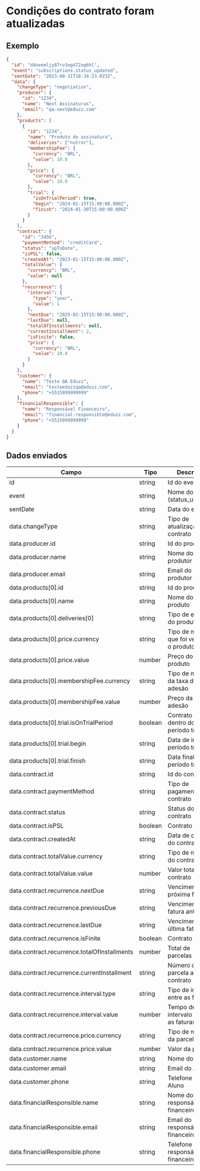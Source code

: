 # Condições do contrato foram atualizadas

## Exemplo

```json
{
  "id": "d4neemljy87rv3og472ag6hl",
  "event": "subscriptions.status_updated",
  "sentDate": "2023-08-31T18:34:23.023Z",
  "data": {
    "changeType": "negotiation",
    "producer": {
      "id": "1234",
      "name": "Next Assinaturas",
      "email": "qa-next@eduzz.com"
    },
    "products": [
      {
        "id": "1234",
        "name": "Produto de assinatura",
        "deliveries": ["nutror"],
        "membershipFee": {
          "currency": "BRL",
          "value": 10.0
        },
        "price": {
          "currency": "BRL",
          "value": 10.0
        },
        "trial": {
          "isOnTrialPeriod": true,
          "begin": "2024-01-15T15:00:00.000Z",
          "finish": "2024-01-30T15:00:00.000Z"
        }
      }
    ],
    "contract": {
      "id": "3456",
      "paymentMethod": "creditCard",
      "status": "upToDate",
      "isPSL": false,
      "createdAt": "2023-01-15T15:00:00.000Z",
      "totalValue": {
        "currency": "BRL",
        "value": null
      },
      "recurrence": {
        "interval": {
          "type": "year",
          "value": 1
        },
        "nextDue": "2025-02-15T15:00:00.000Z",
        "lastDue": null,
        "totalOfInstallments": null,
        "currentInstallment": 2,
        "isFinite": false,
        "price": {
          "currency": "BRL",
          "value": 10.0
        }
      }
    },
    "customer": {
      "name": "Teste QA Eduzz",
      "email": "testeeduzzqa@eduzz.com",
      "phone": "+5515999999999"
    },
    "financialResponsible": {
      "name": "Responsável Financeiro",
      "email": "financial-responsible@eduzz.com",
      "phone": "+5515999999999"
    }
  }
}
```

## Dados enviados

| Campo                                        | Tipo    | Descrição                               |
| -------------------------------------------- | ------- | --------------------------------------- |
| id                                           | string  | Id do evento                            |
| event                                        | string  | Nome do evento (status_updated)         |
| sentDate                                     | string  | Data do envio                           |
| data.changeType                              | string  | Tipo de atualização do contrato         |
| data.producer.id                             | string  | Id do produtor                          |
| data.producer.name                           | string  | Nome do produtor                        |
| data.producer.email                          | string  | Email do produtor                       |
| data.products[0].id                          | string  | Id do produto                           |
| data.products[0].name                        | string  | Nome do produto                         |
| data.products[0].deliveries[0]               | string  | Tipo de entrega do produto              |
| data.products[0].price.currency              | string  | Tipo de moeda que foi vendido o produto |
| data.products[0].price.value                 | number  | Preço do produto                        |
| data.products[0].membershipFee.currency      | string  | Tipo de moeda da taxa de adesão         |
| data.products[0].membershipFee.value         | number  | Preço da taxa de adesão                 |
| data.products[0].trial.isOnTrialPeriod       | boolean | Contrato está dentro do período trial   |
| data.products[0].trial.begin                 | string  | Data de início do período trial         |
| data.products[0].trial.finish                | string  | Data final do período trial             |
| data.contract.id                             | string  | Id do contrato                          |
| data.contract.paymentMethod                  | string  | Tipo de pagamento do contrato           |
| data.contract.status                         | string  | Status do contrato                      |
| data.contract.isPSL                          | boolean | Contrato é PSL                          |
| data.contract.createdAt                      | string  | Data de criação do contrato             |
| data.contract.totalValue.currency            | string  | Tipo de moeda do contrato               |
| data.contract.totalValue.value               | number  | Valor total do contrato                 |
| data.contract.recurrence.nextDue             | string  | Vencimento da próxima fatura            |
| data.contract.recurrence.previousDue         | string  | Vencimento da fatura anterior           |
| data.contract.recurrence.lastDue             | string  | Vencimento da última fatura             |
| data.contract.recurrence.isFinite            | boolean | Contrato é finito                       |
| data.contract.recurrence.totalOfInstallments | number  | Total de parcelas                       |
| data.contract.recurrence.currentInstallment  | string  | Número da parcela atual do contrato     |
| data.contract.recurrence.interval.type       | string  | Tipo de intervalo entre as faturas      |
| data.contract.recurrence.interval.value      | number  | Tempo de intervalo entre as faturas     |
| data.contract.recurrence.price.currency      | string  | Tipo de moeda da parcela                |
| data.contract.recurrence.price.value         | number  | Valor da parcela                        |
| data.customer.name                           | string  | Nome do Aluno                           |
| data.customer.email                          | string  | Email do Aluno                          |
| data.customer.phone                          | string  | Telefone do Aluno                       |
| data.financialResponsible.name               | string  | Nome do responsável financeiro          |
| data.financialResponsible.email              | string  | Email do responsável financeiro         |
| data.financialResponsible.phone              | string  | Telefone do responsável financeiro      |
